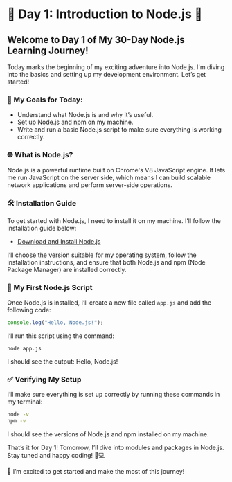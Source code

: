 # 🚀 Day 1: Introduction to Node.js 🚀

## Welcome to Day 1 of My 30-Day Node.js Learning Journey!

Today marks the beginning of my exciting adventure into Node.js. I'm diving into the basics and setting up my development environment. Let’s get started!

### 🎯 My Goals for Today:

- Understand what Node.js is and why it’s useful.
- Set up Node.js and npm on my machine.
- Write and run a basic Node.js script to make sure everything is working correctly.

### 🌐 What is Node.js?

Node.js is a powerful runtime built on Chrome's V8 JavaScript engine. It lets me run JavaScript on the server side, which means I can build scalable network applications and perform server-side operations.

### 🛠️ Installation Guide

To get started with Node.js, I need to install it on my machine. I’ll follow the installation guide below:

- [Download and Install Node.js](https://nodejs.org/en/download/)

I’ll choose the version suitable for my operating system, follow the installation instructions, and ensure that both Node.js and npm (Node Package Manager) are installed correctly.

### 📝 My First Node.js Script

Once Node.js is installed, I’ll create a new file called `app.js` and add the following code:

```javascript
console.log("Hello, Node.js!");
```

I’ll run this script using the command:

```
node app.js
```

I should see the output: Hello, Node.js!

### ✅ Verifying My Setup

I’ll make sure everything is set up correctly by running these commands in my terminal:

```bash
node -v
npm -v
```

I should see the versions of Node.js and npm installed on my machine.

That’s it for Day 1! Tomorrow, I’ll dive into modules and packages in Node.js. Stay tuned and happy coding! 🚀💻

🚀 I’m excited to get started and make the most of this journey!
